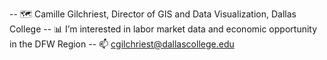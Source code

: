-- 🗺️ Camille Gilchriest, Director of GIS and Data Visualization, Dallas College
-- 📊 I’m interested in labor market data and economic opportunity in the DFW Region
-- 📫 cgilchriest@dallascollege.edu

<!---
cgilchriest-dcccd/cgilchriest-dcccd is a ✨ special ✨ repository because its `README.md` (this file) appears on your GitHub profile.
You can click the Preview link to take a look at your changes.
--->
